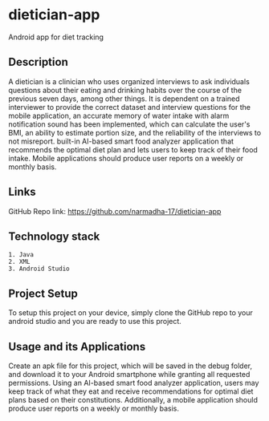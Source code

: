 # dietician-app
Android app for diet tracking
## Description
A dietician is a clinician who uses organized interviews to ask individuals questions about their eating and drinking habits over the course of the previous seven days, among other things. It is dependent on a trained interviewer to provide the correct dataset and interview questions for the mobile application, an accurate memory of water intake with alarm notification sound has been implemented, which can calculate the user's BMI, an ability to estimate portion size, and the reliability of the interviews to not misreport. built-in AI-based smart food analyzer application that recommends the optimal diet plan and lets users to keep track of their food intake. Mobile applications should produce user reports on a weekly or monthly basis.

## Links
GitHub Repo link: https://github.com/narmadha-17/dietician-app
## Technology stack
    1. Java
    2. XML
    3. Android Studio
## Project Setup
To setup this project on your device, simply clone the GitHub repo to your android studio and you are ready to use this project.
## Usage and its Applications
Create an apk file for this project, which will be saved in the debug folder, and download it to your Android smartphone while granting all requested permissions.
Using an AI-based smart food analyzer application, users may keep track of what they eat and receive recommendations for optimal diet plans based on their constitutions. Additionally, a mobile application should produce user reports on a weekly or monthly basis.
